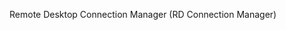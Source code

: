<Token xmlns:xlink="http://www.w3.org/1999/xlink">Remote Desktop Connection Manager (RD Connection Manager)</Token>